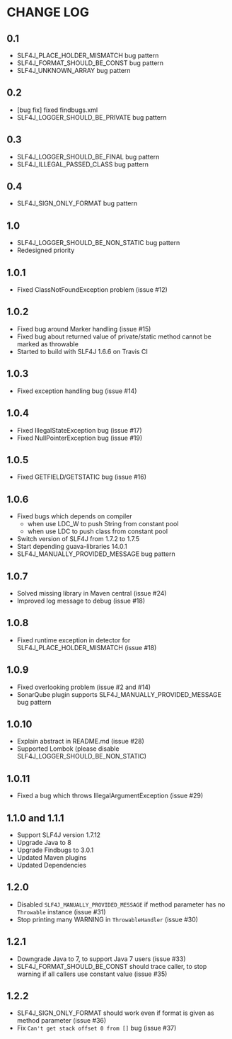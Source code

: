 # CHANGE LOG
## 0.1

- SLF4J_PLACE_HOLDER_MISMATCH bug pattern
- SLF4J_FORMAT_SHOULD_BE_CONST bug pattern
- SLF4J_UNKNOWN_ARRAY bug pattern

## 0.2

- [bug fix] fixed findbugs.xml
- SLF4J_LOGGER_SHOULD_BE_PRIVATE bug pattern

## 0.3

- SLF4J_LOGGER_SHOULD_BE_FINAL bug pattern
- SLF4J_ILLEGAL_PASSED_CLASS bug pattern

## 0.4

- SLF4J_SIGN_ONLY_FORMAT bug pattern

## 1.0

- SLF4J_LOGGER_SHOULD_BE_NON_STATIC bug pattern
- Redesigned priority

## 1.0.1

- Fixed ClassNotFoundException problem (issue #12)

## 1.0.2

- Fixed bug around Marker handling (issue #15)
- Fixed bug about returned value of private/static method cannot be marked as throwable
- Started to build with SLF4J 1.6.6 on Travis CI

## 1.0.3

- Fixed exception handling bug (issue #14)

## 1.0.4

- Fixed IllegalStateException bug (issue #17)
- Fixed NullPointerException bug (issue #19)

## 1.0.5

- Fixed GETFIELD/GETSTATIC bug (issue #16)

## 1.0.6

- Fixed bugs which depends on compiler
    - when use LDC_W to push String from constant pool
    - when use LDC to push class from constant pool
- Switch version of SLF4J from 1.7.2 to 1.7.5
- Start depending guava-libraries 14.0.1
- SLF4J_MANUALLY_PROVIDED_MESSAGE bug pattern

## 1.0.7

- Solved missing library in Maven central (issue #24)
- Improved log message to debug (issue #18)

## 1.0.8

- Fixed runtime exception in detector for SLF4J_PLACE_HOLDER_MISMATCH (issue #18)

## 1.0.9

- Fixed overlooking problem (issue #2 and #14)
- SonarQube plugin supports SLF4J_MANUALLY_PROVIDED_MESSAGE bug pattern

## 1.0.10

- Explain abstract in README.md (issue #28)
- Supported Lombok (please disable SLF4J_LOGGER_SHOULD_BE_NON_STATIC)

## 1.0.11

- Fixed a bug which throws IllegalArgumentException (issue #29)

## 1.1.0 and 1.1.1

- Support SLF4J version 1.7.12
- Upgrade Java to 8
- Upgrade Findbugs to 3.0.1
- Updated Maven plugins
- Updated Dependencies

## 1.2.0

- Disabled `SLF4J_MANUALLY_PROVIDED_MESSAGE` if method parameter has no `Throwable` instance (issue #31)
- Stop printing many WARNING in `ThrowableHandler` (issue #30)

## 1.2.1

- Downgrade Java to 7, to support Java 7 users (issue #33)
- SLF4J_FORMAT_SHOULD_BE_CONST should trace caller, to stop warning if all callers use constant value (issue #35)

## 1.2.2

- SLF4J_SIGN_ONLY_FORMAT should work even if format is given as method parameter (issue #36)
- Fix `Can't get stack offset 0 from []` bug (issue #37)
